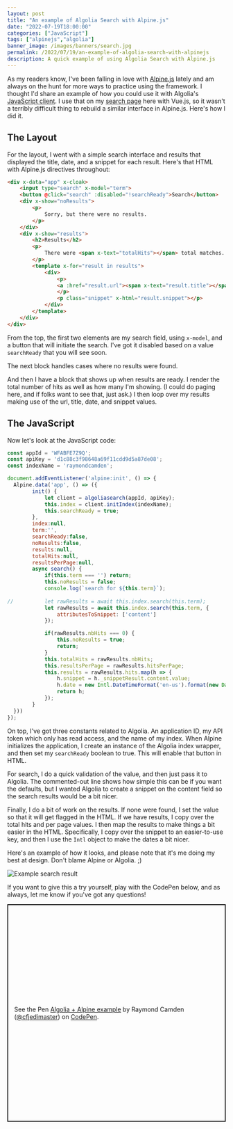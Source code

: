 ```yaml
---
layout: post
title: "An example of Algolia Search with Alpine.js"
date: "2022-07-19T18:00:00"
categories: ["JavaScript"]
tags: ["alpinejs","algolia"]
banner_image: /images/banners/search.jpg
permalink: /2022/07/19/an-example-of-algolia-search-with-alpinejs
description: A quick example of using Algolia Search with Alpine.js
---
```


As my readers know, I've been falling in love with [Alpine.js](https://alpinejs.dev/) lately and am always on the hunt for more ways to practice using the framework. I thought I'd share an example of how you could use it with Algolia's [JavaScript client](https://www.algolia.com/doc/api-client/getting-started/install/javascript/?client=javascript). I use that on my [search page](/search) here with Vue.js, so it wasn't a terribly difficult thing to rebuild a similar interface in Alpine.js. Here's how I did it.

## The Layout 

For the layout, I went with a simple search interface and results that displayed the title, date, and a snippet for each result. Here's that HTML with Alpine.js directives throughout:

```html
<div x-data="app" x-cloak>
    <input type="search" x-model="term">
    <button @click="search" :disabled="!searchReady">Search</button>
    <div x-show="noResults">
        <p>
            Sorry, but there were no results.
        </p>
    </div>
    <div x-show="results">
        <h2>Results</h2>
        <p>
            There were <span x-text="totalHits"></span> total matches. Returning the first <span x-text="resultsPerPage"></span> results:
        </p>
        <template x-for="result in results">
            <div>
                <p>
                <a :href="result.url"><span x-text="result.title"></span></a> (posted <span x-text="result.date"></span>)
                </p>
                <p class="snippet" x-html="result.snippet"></p>
            </div>
        </template>
    </div>
</div>
```

From the top, the first two elements are my search field, using `x-model`, and a button that will initiate the search. I've got it disabled based on a value `searchReady` that you will see soon.

The next block handles cases where no results were found.

And then I have a block that shows up when results are ready. I render the total number of hits as well as how many I'm showing. (I could do paging here, and if folks want to see that, just ask.) I then loop over my results making use of the url, title, date, and snippet values. 

## The JavaScript

Now let's look at the JavaScript code:

```js
const appId = 'WFABFE7Z9Q';
const apiKey = 'd1c88c3f98648a69f11cdd9d5a87de08';
const indexName = 'raymondcamden';

document.addEventListener('alpine:init', () => {
  Alpine.data('app', () => ({
        init() {
            let client = algoliasearch(appId, apiKey);
            this.index = client.initIndex(indexName);
            this.searchReady = true;
        },
        index:null,
        term:'',
        searchReady:false,
        noResults:false,
        results:null,
        totalHits:null,
        resultsPerPage:null,
        async search() {
            if(this.term === '') return;
            this.noResults = false;
            console.log(`search for ${this.term}`);
            
//          let rawResults = await this.index.search(this.term);
            let rawResults = await this.index.search(this.term, { 
                attributesToSnippet: ['content']
            });         

            if(rawResults.nbHits === 0) {
                this.noResults = true;
                return;
            }
            this.totalHits = rawResults.nbHits;
            this.resultsPerPage = rawResults.hitsPerPage;
            this.results = rawResults.hits.map(h => {
                h.snippet = h._snippetResult.content.value;
                h.date = new Intl.DateTimeFormat('en-us').format(new Date(h.date));
                return h;
            });
        }
  }))
});
```

On top, I've got three constants related to Algolia. An application ID, my API token which only has read access, and the name of my index. When Alpine initializes the application, I create an instance of the Algolia index wrapper, and then set my `searchReady` boolean to true. This will enable that button in HTML. 

For search, I do a quick validation of the value, and then just pass it to Algolia. The commented-out line shows how simple this can be if you want the defaults, but I wanted Algolia to create a snippet on the content field so the search results would be a bit nicer. 

Finally, I do a bit of work on the results. If none were found, I set the value so that it will get flagged in the HTML. If we have results, I copy over the total hits and per page values. I then map the results to make things a bit easier in the HTML. Specifically, I copy over the snippet to an easier-to-use key, and then I use the `Intl` object to make the dates a bit nicer. 

Here's an example of how it looks, and please note that it's me doing my best at design. Don't blame Alpine or Algolia. ;)

<p>
<img data-src="https://static.raymondcamden.com/images/2022/07/alg1.jpg" alt="Example search result" class="lazyload imgborder imgcenter">
</p>

If you want to give this a try yourself, play with the CodePen below, and as always, let me know if you've got any questions!

<p class="codepen" data-height="500" data-default-tab="html,result" data-slug-hash="ExEWKgN" data-user="cfjedimaster" style="height: 500px; box-sizing: border-box; display: flex; align-items: center; justify-content: center; border: 2px solid; margin: 1em 0; padding: 1em;">
  <span>See the Pen <a href="https://codepen.io/cfjedimaster/pen/ExEWKgN">
  Algolia + Alpine example</a> by Raymond Camden (<a href="https://codepen.io/cfjedimaster">@cfjedimaster</a>)
  on <a href="https://codepen.io">CodePen</a>.</span>
</p>
<script async src="https://cpwebassets.codepen.io/assets/embed/ei.js"></script>
